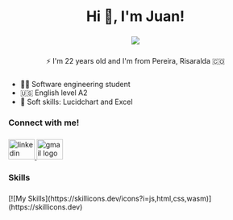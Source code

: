 <h1 align="center">Hi 👋, I'm Juan!</h1>

###

<h3 align="center"> <img src="https://readme-typing-svg.herokuapp.com/?font=Baloo2+Code&size=22&duration=3000&pause=1000&color=EBDEF0&center=true&vCenter=true&width=440&lines=Back-end+Developer;Front-end+Developer;Database+Administrator;" /></h3>

###

<p align="center">⚡️ I'm 22 years old and I'm from Pereira, Risaralda 🇨🇴 </p>

###

- 🧑‍🎓 Software engineering student 
- 🇺🇸 English level A2 
- 🧠 Soft skills: Lucidchart and Excel

###


###

<h3 align="left">Connect with me!</h3>

###

<div align="left">
  <a href="https:https://www.linkedin.com/in/juan-david-702a6a306/" target="_blank">
    <img src="https://raw.githubusercontent.com/maurodesouza/profile-readme-generator/master/src/assets/icons/social/linkedin/default.svg" width="52" height="40" alt="linkedin logo"  />
  </a>
  <a href="mailto:medrandajuan843@gmail.com" target="_blank">
    <img src="https://raw.githubusercontent.com/maurodesouza/profile-readme-generator/master/src/assets/icons/social/gmail/default.svg" width="52" height="40" alt="gmail logo"  />
  </a>
</div>

###

<h3 align="left">Skills</h3>

###

<div align="left">
 [![My Skills](https://skillicons.dev/icons?i=js,html,css,wasm)](https://skillicons.dev)

 
 
</div>

###
